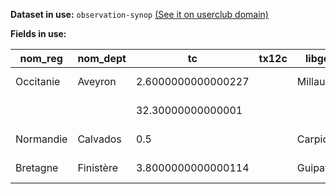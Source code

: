 **Dataset in use:** `observation-synop` [(See it on userclub domain)](https://userclub.opendatasoft.com/explore/dataset/observation-synop/table/)

**Fields in use:**

|nom_reg|nom_dept|tc|tx12c|libgeo|date|rr24|
|---|---|---|---|---|---|---|
|Occitanie|Aveyron|2.6000000000000227||Millau|2010-01-05T09:00:00+00:00||
|||32.30000000000001|||2010-01-05T09:00:00+00:00||
|Normandie|Calvados|0.5||Carpiquet|2010-01-05T12:00:00+00:00||
|Bretagne|Finistère|3.8000000000000114||Guipavas|2010-01-05T12:00:00+00:00||

